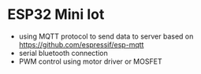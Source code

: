 # ESP32 Mini Iot

- using MQTT protocol to send data to server based on https://github.com/espressif/esp-mqtt
- serial bluetooth connection
- PWM control using motor driver or MOSFET


